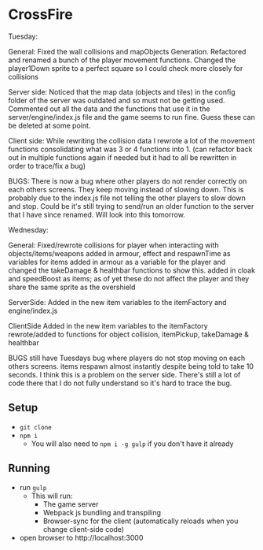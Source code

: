 # CrossFire

Tuesday:

General:
Fixed the wall collisions and mapObjects Generation. Refactored and renamed a bunch of the player movement functions.
Changed the player1Down sprite to a perfect square so I could check more closely for collisions

Server side:
Noticed that the map data (objects and tiles) in the config folder of the server was outdated and so must not be getting used.
Commented out all the data and the functions that use it in the server/engine/index.js file and the game seems to run fine. 
Guess these can be deleted at some point. 

Client side:
While rewriting the collision data I rewrote a lot of the movement functions consolidating what was 3 or 4 functions into 1.
(can refactor back out in multiple functions again if needed but it had to all be rewritten in order to trace/fix a bug)

BUGS:
There is now a bug where other players do not render correctly on each others screens. They keep moving instead of slowing down. 
This is probably due to the index.js file not telling the other players to slow down and stop. Could be it's still trying to send/run an older function to the server that I have since renamed. 
Will look into this tomorrow.


Wednesday:

General:
Fixed/rewrote collisions for player when interacting with objects/items/weapons
added in armour, effect and respawnTime as variables for items 
added in armour as a variable for the player and changed the takeDamage & healthbar functions to show this. 
added in cloak and speedBoost as items; as of yet these do not affect the player and they share the same sprite as the overshield

ServerSide:
Added in the new item variables to the itemFactory and engine/index.js

ClientSide
Added in the new item variables to the itemFactory
rewrote/added to functions for object collision, itemPickup, takeDamage & healthbar

BUGS
still have Tuesdays bug where players do not stop moving on each others screens.
items respawn almost instantly despite being told to take 10 seconds. I think this is a problem on the server side. There's still a lot of code there that I do not fully understand so it's hard to trace the bug.









## Setup

* `git clone`
* `npm i`
  * You will also need to `npm i -g gulp` if you don't have it already

## Running

* run `gulp`
  * This will run:
    * The game server
    * Webpack js bundling and transpiling
    * Browser-sync for the client (automatically reloads when you change client-side code)
* open browser to http://localhost:3000
